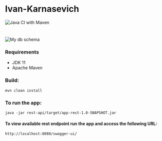 # Ivan-Karnasevich

![Java CI with Maven](https://github.com/Brest-Java-Course-2021/IKarnasevich/workflows/Java%20CI%20with%20Maven/badge.svg)

#

![My db schema](docs/img/DataBase.png)

### Requirements

* JDK 11
* Apache Maven

### Build:

```
mvn clean install
```

### To run the app:

```
java -jar rest-api/target/app-rest-1.0-SNAPSHOT.jar
```

#### To view available rest endpoint run the app and access the following URL:

```
http://localhost:8080/swagger-ui/
```
